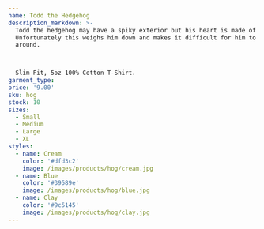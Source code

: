 ```yaml
---
name: Todd the Hedgehog
description_markdown: >-
  Todd the hedgehog may have a spiky exterior but his heart is made of gold.
  Unfortunately this weighs him down and makes it difficult for him to get
  around.



  Slim Fit, 5oz 100% Cotton T-Shirt.
garment_type:
price: '9.00'
sku: hog
stock: 10
sizes:
  - Small
  - Medium
  - Large
  - XL
styles:
  - name: Cream
    color: '#dfd3c2'
    image: /images/products/hog/cream.jpg
  - name: Blue
    color: '#39589e'
    image: /images/products/hog/blue.jpg
  - name: Clay
    color: '#9c5145'
    image: /images/products/hog/clay.jpg
---
```

